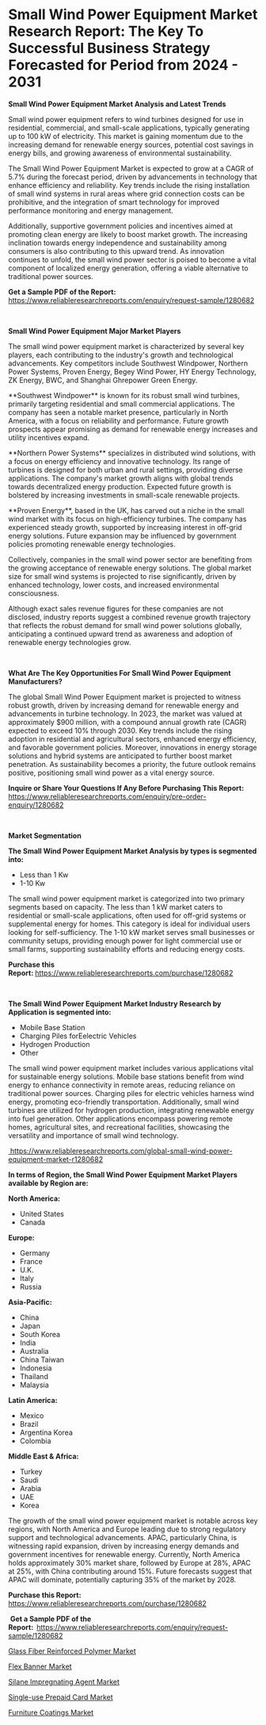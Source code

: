 <p><h1>Small Wind Power Equipment Market Research Report: The Key To Successful Business Strategy Forecasted for Period from 2024 - 2031</h1></p><p><strong>Small Wind Power Equipment Market Analysis and Latest Trends</strong></p>
<p><p>Small wind power equipment refers to wind turbines designed for use in residential, commercial, and small-scale applications, typically generating up to 100 kW of electricity. This market is gaining momentum due to the increasing demand for renewable energy sources, potential cost savings in energy bills, and growing awareness of environmental sustainability. </p><p>The Small Wind Power Equipment Market is expected to grow at a CAGR of 5.7% during the forecast period, driven by advancements in technology that enhance efficiency and reliability. Key trends include the rising installation of small wind systems in rural areas where grid connection costs can be prohibitive, and the integration of smart technology for improved performance monitoring and energy management. </p><p>Additionally, supportive government policies and incentives aimed at promoting clean energy are likely to boost market growth. The increasing inclination towards energy independence and sustainability among consumers is also contributing to this upward trend. As innovation continues to unfold, the small wind power sector is poised to become a vital component of localized energy generation, offering a viable alternative to traditional power sources.</p></p>
<p><strong>Get a Sample PDF of the Report:&nbsp;</strong> <a href="https://www.reliableresearchreports.com/enquiry/request-sample/1280682?utm_campaign=33&utm_medium=2&utm_source=Github&utm_content=ia&utm_term=10122024&utm_id=small-wind-power-equipment">https://www.reliableresearchreports.com/enquiry/request-sample/1280682</a></p>
<p>&nbsp;</p>
<p><strong>Small Wind Power Equipment Major Market Players</strong></p>
<p><p>The small wind power equipment market is characterized by several key players, each contributing to the industry's growth and technological advancements. Key competitors include Southwest Windpower, Northern Power Systems, Proven Energy, Begey Wind Power, HY Energy Technology, ZK Energy, BWC, and Shanghai Ghrepower Green Energy.</p><p>**Southwest Windpower** is known for its robust small wind turbines, primarily targeting residential and small commercial applications. The company has seen a notable market presence, particularly in North America, with a focus on reliability and performance. Future growth prospects appear promising as demand for renewable energy increases and utility incentives expand.</p><p>**Northern Power Systems** specializes in distributed wind solutions, with a focus on energy efficiency and innovative technology. Its range of turbines is designed for both urban and rural settings, providing diverse applications. The company's market growth aligns with global trends towards decentralized energy production. Expected future growth is bolstered by increasing investments in small-scale renewable projects.</p><p>**Proven Energy**, based in the UK, has carved out a niche in the small wind market with its focus on high-efficiency turbines. The company has experienced steady growth, supported by increasing interest in off-grid energy solutions. Future expansion may be influenced by government policies promoting renewable energy technologies.</p><p>Collectively, companies in the small wind power sector are benefiting from the growing acceptance of renewable energy solutions. The global market size for small wind systems is projected to rise significantly, driven by enhanced technology, lower costs, and increased environmental consciousness.</p><p>Although exact sales revenue figures for these companies are not disclosed, industry reports suggest a combined revenue growth trajectory that reflects the robust demand for small wind power solutions globally, anticipating a continued upward trend as awareness and adoption of renewable energy technologies grow.</p></p>
<p>&nbsp;</p>
<p><strong>What Are The Key Opportunities For Small Wind Power Equipment Manufacturers?</strong></p>
<p><p>The global Small Wind Power Equipment market is projected to witness robust growth, driven by increasing demand for renewable energy and advancements in turbine technology. In 2023, the market was valued at approximately $900 million, with a compound annual growth rate (CAGR) expected to exceed 10% through 2030. Key trends include the rising adoption in residential and agricultural sectors, enhanced energy efficiency, and favorable government policies. Moreover, innovations in energy storage solutions and hybrid systems are anticipated to further boost market penetration. As sustainability becomes a priority, the future outlook remains positive, positioning small wind power as a vital energy source.</p></p>
<p><strong>Inquire or Share Your Questions If Any Before Purchasing This Report:</strong> <a href="https://www.reliableresearchreports.com/enquiry/pre-order-enquiry/1280682?utm_campaign=33&utm_medium=2&utm_source=Github&utm_content=ia&utm_term=10122024&utm_id=small-wind-power-equipment">https://www.reliableresearchreports.com/enquiry/pre-order-enquiry/1280682</a></p>
<p>&nbsp;</p>
<p><strong>Market Segmentation</strong></p>
<p><strong>The Small Wind Power Equipment Market Analysis by types is segmented into:</strong></p>
<p><ul><li>Less than 1 Kw</li><li>1-10 Kw</li></ul></p>
<p><p>The small wind power equipment market is categorized into two primary segments based on capacity. The less than 1 kW market caters to residential or small-scale applications, often used for off-grid systems or supplemental energy for homes. This category is ideal for individual users looking for self-sufficiency. The 1-10 kW market serves small businesses or community setups, providing enough power for light commercial use or small farms, supporting sustainability efforts and reducing energy costs.</p></p>
<p><strong>Purchase this Report:&nbsp;</strong><a href="https://www.reliableresearchreports.com/purchase/1280682?utm_campaign=33&utm_medium=2&utm_source=Github&utm_content=ia&utm_term=10122024&utm_id=small-wind-power-equipment">https://www.reliableresearchreports.com/purchase/1280682</a></p>
<p>&nbsp;</p>
<p><strong>The Small Wind Power Equipment Market Industry Research by Application is segmented into:</strong></p>
<p><ul><li>Mobile Base Station</li><li>Charging Piles forEelectric Vehicles</li><li>Hydrogen Production</li><li>Other</li></ul></p>
<p><p>The small wind power equipment market includes various applications vital for sustainable energy solutions. Mobile base stations benefit from wind energy to enhance connectivity in remote areas, reducing reliance on traditional power sources. Charging piles for electric vehicles harness wind energy, promoting eco-friendly transportation. Additionally, small wind turbines are utilized for hydrogen production, integrating renewable energy into fuel generation. Other applications encompass powering remote homes, agricultural sites, and recreational facilities, showcasing the versatility and importance of small wind technology.</p></p>
<p><a href="https://www.reliableresearchreports.com/global-small-wind-power-equipment-market-r1280682?utm_campaign=33&utm_medium=2&utm_source=Github&utm_content=ia&utm_term=10122024&utm_id=small-wind-power-equipment">&nbsp;https://www.reliableresearchreports.com/global-small-wind-power-equipment-market-r1280682</a></p>
<p><strong>In terms of Region, the Small Wind Power Equipment Market Players available by Region are:</strong></p>
<p>
    <p> <strong> North America: </strong>
        <ul>
            <li>United States</li>
            <li>Canada</li>
        </ul>
        </p> 
    <p> <strong> Europe: </strong>
        <ul>
            <li>Germany</li>
            <li>France</li>
            <li>U.K.</li>
            <li>Italy</li>
            <li>Russia</li>
        </ul>
        </p> 
    <p> <strong> Asia-Pacific: </strong>
        <ul>
            <li>China</li>
            <li>Japan</li>
            <li>South Korea</li>
            <li>India</li>
            <li>Australia</li>
            <li>China Taiwan</li>
            <li>Indonesia</li>
            <li>Thailand</li>
            <li>Malaysia</li>
        </ul>
        </p> 
    <p> <strong> Latin America: </strong>
        <ul>
            <li>Mexico</li>
            <li>Brazil</li>
            <li>Argentina Korea</li>
            <li>Colombia</li>
        </ul>
        </p> 
    <p> <strong> Middle East & Africa: </strong>
        <ul>
            <li>Turkey</li>
            <li>Saudi</li>
            <li>Arabia</li>
            <li>UAE</li>
            <li>Korea</li>
        </ul>
    </p>
    </p>
<p><p>The growth of the small wind power equipment market is notable across key regions, with North America and Europe leading due to strong regulatory support and technological advancements. APAC, particularly China, is witnessing rapid expansion, driven by increasing energy demands and government incentives for renewable energy. Currently, North America holds approximately 30% market share, followed by Europe at 28%, APAC at 25%, with China contributing around 15%. Future forecasts suggest that APAC will dominate, potentially capturing 35% of the market by 2028.</p></p>
<p><strong>Purchase this Report: </strong><a href="https://www.reliableresearchreports.com/purchase/1280682?utm_campaign=33&utm_medium=2&utm_source=Github&utm_content=ia&utm_term=10122024&utm_id=small-wind-power-equipment">https://www.reliableresearchreports.com/purchase/1280682</a></p>
<p>&nbsp;<strong>Get a Sample PDF of the Report:&nbsp;&nbsp;</strong><a href="https://www.reliableresearchreports.com/enquiry/request-sample/1280682?utm_campaign=33&utm_medium=2&utm_source=Github&utm_content=ia&utm_term=10122024&utm_id=small-wind-power-equipment">https://www.reliableresearchreports.com/enquiry/request-sample/1280682</a></p>
<p><strong></strong></p>
<p><p><a href="https://www.linkedin.com/pulse/glass-fiber-reinforced-polymer-market-trends-growth-drivers-d2wbe?utm_campaign=33&utm_medium=2&utm_source=Github&utm_content=ia&utm_term=10122024&utm_id=small-wind-power-equipment">Glass Fiber Reinforced Polymer Market</a></p><p><a href="https://www.linkedin.com/pulse/growth-insights-flex-banner-market-whats-fueling-65-cagr-2024-2031-c2igf?utm_campaign=33&utm_medium=2&utm_source=Github&utm_content=ia&utm_term=10122024&utm_id=small-wind-power-equipment">Flex Banner Market</a></p><p><a href="https://github.com/osbornrdaflalo/Market-Research-Report-List-1/blob/main/silane-impregnating-agent-market.md?utm_campaign=33&utm_medium=2&utm_source=Github&utm_content=ia&utm_term=10122024&utm_id=small-wind-power-equipment">Silane Impregnating Agent Market</a></p><p><a href="https://github.com/antonioc6hal/Market-Research-Report-List-1/blob/main/single-use-prepaid-card-market.md?utm_campaign=33&utm_medium=2&utm_source=Github&utm_content=ia&utm_term=10122024&utm_id=small-wind-power-equipment">Single-use Prepaid Card Market</a></p><p><a href="https://www.linkedin.com/pulse/projected-market-revenue-furniture-coatings-125-cagr-from-rlznf?utm_campaign=33&utm_medium=2&utm_source=Github&utm_content=ia&utm_term=10122024&utm_id=small-wind-power-equipment">Furniture Coatings Market</a></p></p>